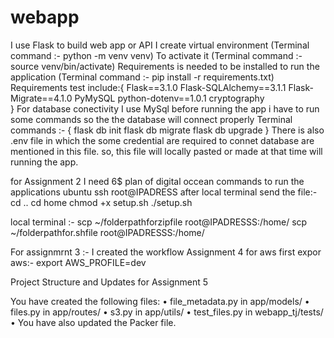 # webapp
I use Flask to build web app or API
I create virtual environment (Terminal command :- python -m venv venv)
To activate it   (Terminal command :- source venv/bin/activate) 
Requirements is needed to be installed to run the application (Terminal command :- pip install -r requirements.txt)
Requirements test include:{
Flask==3.1.0
Flask-SQLAlchemy==3.1.1
Flask-Migrate==4.1.0
PyMySQL
python-dotenv==1.0.1
cryptography  
}
For database conectivity I use MySql 
before running the app i have to run some commands so the the database will connect properly
Terminal commands :- {
    flask db init
    flask db migrate
    flask db upgrade
}
There is also .env file in which the some credential are required to connet database are mentioned in this file.
so, this file will locally pasted or made at that time  will running the app.

for Assignment 2
 I need 6$ plan of digital occean 
 commands to run the applications 
 ubuntu
 ssh root@IPADRESS
 after local terminal send the file:-
  cd ..
  cd home
  chmod +x setup.sh
  ./setup.sh

  local terminal :-
  scp ~/folderpathforzipfile root@IPADRESSS:/home/
  scp ~/folderpathfor.shfile root@IPADRESSS:/home/

  For assignmrnt 3 :- 
  I created the workflow
 Assignment 4
 for aws first expor aws:-
 export AWS_PROFILE=dev

Project Structure and Updates for Assignment 5

You have created the following files:
	•	file_metadata.py in app/models/
	•	files.py in app/routes/
	•	s3.py in app/utils/
	•	test_files.py in webapp_tj/tests/
	•	You have also updated the Packer file.






